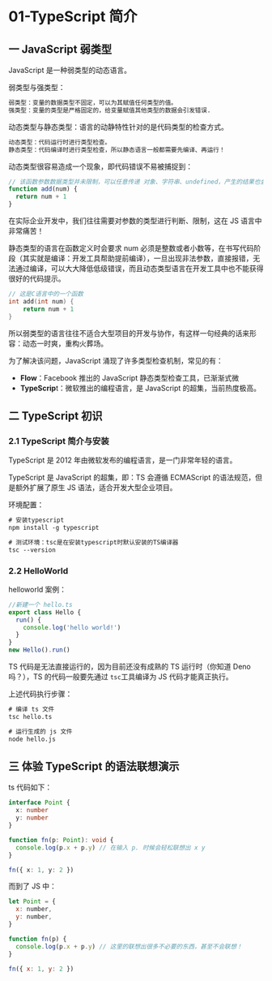 # 01-TypeScript 简介

## 一 JavaScript 弱类型

JavaScript 是一种弱类型的动态语言。

弱类型与强类型：

```txt
弱类型：变量的数据类型不固定，可以为其赋值任何类型的值。
强类型：变量的类型是严格固定的，给变量赋值其他类型的数据会引发错误.
```

动态类型与静态类型：语言的动静特性针对的是代码类型的检查方式。

```txt
动态类型：代码运行时进行类型检查。
静态类型：代码编译时进行类型检查，所以静态语言一般都需要先编译、再运行！
```

动态类型很容易造成一个现象，即代码错误不易被捕捉到：

```js
// 该函数参数数据类型并未限制，可以任意传递 对象、字符串、undefined，产生的结果也会千奇百怪
function add(num) {
  return num + 1
}
```

在实际企业开发中，我们往往需要对参数的类型进行判断、限制，这在 JS 语言中非常痛苦！

静态类型的语言在函数定义时会要求 num 必须是整数或者小数等，在书写代码阶段（其实就是编译：开发工具帮助提前编译），一旦出现非法参数，直接报错，无法通过编译，可以大大降低低级错误，而且动态类型语言在开发工具中也不能获得很好的代码提示。

```c
// 这是C语言中的一个函数
int add(int num) {
    return num + 1
}
```

所以弱类型的语言往往不适合大型项目的开发与协作，有这样一句经典的话来形容：动态一时爽，重构火葬场。

为了解决该问题，JavaScript 涌现了许多类型检查机制，常见的有：

- **Flow**：Facebook 推出的 JavaScript 静态类型检查工具，已渐渐式微
- **TypeScrip**t：微软推出的编程语言，是 JavaScript 的超集，当前热度极高。

## 二 TypeScript 初识

### 2.1 TypeScript 简介与安装

TypeScript 是 2012 年由微软发布的编程语言，是一门非常年轻的语言。

TypeScript 是 JavaScript 的超集，即：TS 会遵循 ECMAScript 的语法规范，但是额外扩展了原生 JS 语法，适合开发大型企业项目。

环境配置：

```txt
# 安装typescript
npm install -g typescript

# 测试环境：tsc是在安装typescript时默认安装的TS编译器
tsc --version
```

### 2.2 HelloWorld

helloworld 案例：

```ts
//新建一个 hello.ts
export class Hello {
  run() {
    console.log('hello world!')
  }
}
new Hello().run()
```

TS 代码是无法直接运行的，因为目前还没有成熟的 TS 运行时（你知道 Deno 吗？），TS 的代码一般要先通过 `tsc`工具编译为 JS 代码才能真正执行。

上述代码执行步骤：

```txt
# 编译 ts 文件
tsc hello.ts

# 运行生成的 js 文件
node hello.js
```

## 三 体验 TypeScript 的语法联想演示

ts 代码如下：

```ts
interface Point {
  x: number
  y: number
}

function fn(p: Point): void {
  console.log(p.x + p.y) // 在输入 p. 时候会轻松联想出 x y
}

fn({ x: 1, y: 2 })
```

而到了 JS 中：

```js
let Point = {
  x: number,
  y: number,
}

function fn(p) {
  console.log(p.x + p.y) // 这里的联想出很多不必要的东西，甚至不会联想！
}

fn({ x: 1, y: 2 })
```
